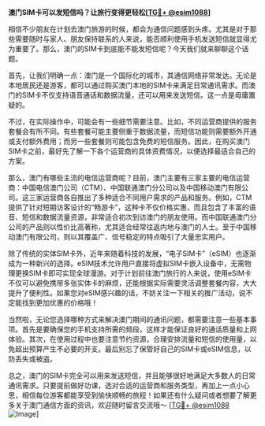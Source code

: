 **澳门SIM卡可以发短信吗？让旅行变得更轻松[[TG💪+ @esim1088](https://t.me/s/esim1088)]**

相信不少朋友在计划去澳门旅游的时候，都会为通信问题感到头疼。尤其是对于那些需要随时与家人、朋友保持联系的人来说，能否顺利使用手机发送短信就显得尤为重要了。那么，澳门的SIM卡到底能不能发短信呢？今天我们就来聊聊这个话题。

首先，让我们明确一点：澳门是一个国际化的城市，其通信网络非常发达。无论是本地居民还是游客，都可以通过购买澳门本地的SIM卡来满足日常通讯需求。而澳门的SIM卡不仅支持语音通话和数据流量，还可以用来发送短信。这一点是毋庸置疑的。

不过，在实际操作中，可能会有一些细节需要注意。比如，不同运营商提供的服务套餐会有所不同。有些套餐可能主要侧重于数据流量，而短信功能则需要额外开通或支付额外费用；而另一些套餐则可能包含免费的短信服务。因此，在购买澳门SIM卡之前，最好先了解一下各个运营商的具体资费情况，以便选择最适合自己的方案。

那么，澳门有哪些主流的电信运营商呢？目前，澳门主要有三家主要的电信运营商：中国电信澳门公司（CTM）、中国联通澳门分公司以及中国移动澳门有限公司。这三家运营商各自推出了多种适合不同用户需求的产品和服务。例如，CTM提供了针对短期访客设计的“畅游卡”，这种卡不仅价格实惠，而且包含了丰富的语音、短信和数据流量资源，非常适合初次到访澳门的朋友使用。而中国联通澳门分公司的产品则以性价比高著称，尤其适合经常往返内地与澳门的人士。至于中国移动澳门有限公司，则以其覆盖广、信号稳定的特点吸引了大量忠实用户。

除了传统的实体SIM卡外，近年来随着科技的发展，“电子SIM卡”（eSIM）也逐渐成为一种新兴的选择。eSIM技术允许用户直接将虚拟SIM卡嵌入设备中，无需物理更换SIM卡即可实现全球漫游。对于计划前往澳门旅行的人来说，使用eSIM卡不仅可以避免携带多张实体卡的麻烦，还能根据实际需要灵活调整套餐内容，大大提升了便利性。如果您对eSIM感兴趣的话，不妨关注一下相关的推广活动，说不定能找到更加优惠的价格哦！

当然啦，无论您选择哪种方式来解决澳门期间的通讯问题，都需要注意一些基本事项。首先是要确保您的手机支持所需的频段，这样才能保证良好的通话质量和上网体验。其次，在使用过程中也要注意节约资源，合理安排流量和短信的使用量，以免超出预算产生不必要的开支。最后别忘了保管好自己的SIM卡或eSIM信息，以防丢失或被盗。

总之，澳门的SIM卡完全可以用来发送短信，并且能够很好地满足大多数人的日常通讯需求。只要提前做好功课，选对合适的运营商和服务类型，再加上一点小心思，相信每位游客都能享受到愉快顺畅的旅程！如果还有什么疑问或者想要了解更多关于澳门通信方面的资讯，欢迎随时留言交流哦～ [[TG💪+ @esim1088](https://t.me/s/esim1088) ![Image](https://i.postimg.cc/4NQfJmqS/Snipaste-2025-05-13-00-14-12.png)]